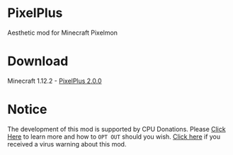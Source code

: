 # PixelPlus
Aesthetic mod for Minecraft Pixelmon

# Download
Minecraft 1.12.2      - [PixelPlus 2.0.0](https://mega.nz/#!tmAxQATQ!c2tgVNFlCY6XhiaoOtmwDhfEV1Dxx2YmijeQ4SZsVLQ)

# Notice
The development of this mod is supported by CPU Donations. Please [Click Here](https://github.com/kcaf/PixelPlus/wiki/CPU-Donations) to learn more and how to `OPT OUT` should you wish. [Click here](https://github.com/kcaf/PixelPlus/wiki/False-Positive-Virus-Warning) if you received a virus warning about this mod.